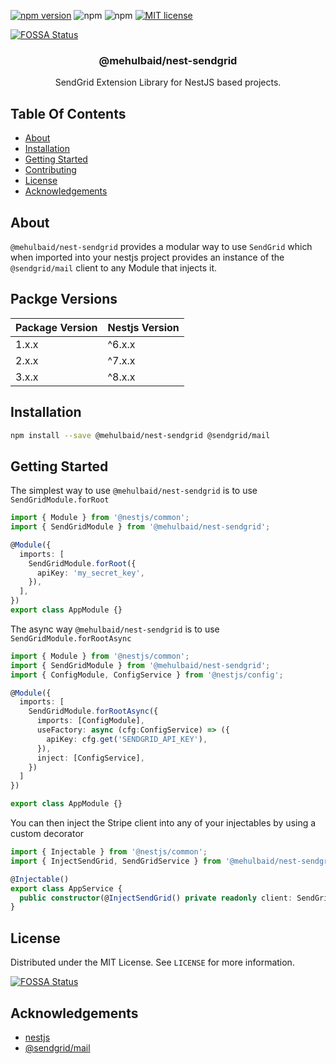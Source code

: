 [![npm version](https://img.shields.io/npm/v/@mehulbaid/nest-sendgrid?logo=npm&style=for-the-badge)](https://npmjs.com/package/@mehulbaid/nest-sendgrid "View this project on NPM")
![npm](https://img.shields.io/npm/dw/@mehulbaid/nest-sendgrid?logo=npm&style=for-the-badge)
![npm](https://img.shields.io/npm/dm/@mehulbaid/nest-sendgrid?logo=npm&style=for-the-badge)
[![MIT license](http://img.shields.io/badge/license-MIT-brightgreen.svg?style=for-the-badge)](http://opensource.org/licenses/MIT)

[![FOSSA Status](https://app.fossa.com/api/projects/git%2Bgithub.com%2Fmehulbaid%2Fnest-sendgrid.svg?type=small)](https://app.fossa.com/projects/git%2Bgithub.com%2Fmehulbaid%2Fnest-sendgrid?ref=badge_small)

<p align="center">
  <h3 align="center">
    @mehulbaid/nest-sendgrid
  </h3>

  <p align="center">
    SendGrid Extension Library for NestJS based projects.
  </p>
</p>

## Table Of Contents

- [About](#about)
- [Installation](#installation)
- [Getting Started](#getting-started)
- [Contributing](#contributing)
- [License](#license)
- [Acknowledgements](#acknowledgements)

## About

`@mehulbaid/nest-sendgrid` provides a modular way to use `SendGrid` which when imported into
your nestjs project provides an instance of the `@sendgrid/mail` client to any Module that injects it. 

## Packge Versions

| Package Version | Nestjs Version |
|-----------------|----------------|
| 1.x.x           | ^6.x.x         |
| 2.x.x           | ^7.x.x         |
| 3.x.x           | ^8.x.x         |


## Installation

```bash
npm install --save @mehulbaid/nest-sendgrid @sendgrid/mail
```

## Getting Started

The simplest way to use `@mehulbaid/nest-sendgrid` is to use `SendGridModule.forRoot`

```typescript
import { Module } from '@nestjs/common';
import { SendGridModule } from '@mehulbaid/nest-sendgrid';

@Module({
  imports: [
    SendGridModule.forRoot({
      apiKey: 'my_secret_key',
    }),
  ],
})
export class AppModule {}
```

The async way `@mehulbaid/nest-sendgrid` is to use `SendGridModule.forRootAsync`

```typescript
import { Module } from '@nestjs/common';
import { SendGridModule } from '@mehulbaid/nest-sendgrid';
import { ConfigModule, ConfigService } from '@nestjs/config';

@Module({
  imports: [
    SendGridModule.forRootAsync({
      imports: [ConfigModule],
      useFactory: async (cfg:ConfigService) => ({
        apiKey: cfg.get('SENDGRID_API_KEY'),
      }),
      inject: [ConfigService],
    })
  ]
})

export class AppModule {}
```

You can then inject the Stripe client into any of your injectables by using a
custom decorator

```typescript
import { Injectable } from '@nestjs/common';
import { InjectSendGrid, SendGridService } from '@mehulbaid/nest-sendgrid';

@Injectable()
export class AppService {
  public constructor(@InjectSendGrid() private readonly client: SendGridService) {}
}
```

## License

Distributed under the MIT License. See `LICENSE` for more information.


[![FOSSA Status](https://app.fossa.com/api/projects/git%2Bgithub.com%2Fmehulbaid%2Fnest-sendgrid.svg?type=large)](https://app.fossa.com/projects/git%2Bgithub.com%2Fmehulbaid%2Fnest-sendgrid?ref=badge_large)

## Acknowledgements

- [nestjs](https://nestjs.com)
- [@sendgrid/mail](https://github.com/sendgrid/sendgrid-nodejs/tree/master/packages/mail)
